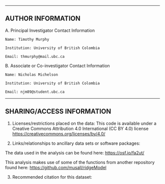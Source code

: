 --------------------
AUTHOR INFORMATION
--------------------

A. Principal Investigator Contact Information
	 
  	Name: Timothy Murphy
	 
  	Institution: University of British Colombia
	 
  	Email: thmurphy@mail.ubc.ca

B. Associate or Co-investigator Contact Information
	 
  	Name: Nicholas Michelson
	 
  	Institution: University of British Colombia
   
   	Email: njm89@student.ubc.ca

---------------------------
SHARING/ACCESS INFORMATION
---------------------------

1. Licenses/restrictions placed on the data: 
This code is available under a Creative Commons Attribution 4.0 International (CC BY 4.0) license <https://creativecommons.org/licenses/by/4.0/> 

2. Links/relationships to ancillary data sets or software packages: 

The data used in the analysis can be found here: https://osf.io/fa2ut/

This analysis makes use of some of the functions from another repository found here: https://github.com/musall/ridgeModel

3. Recommended citation for this dataset: 


    
